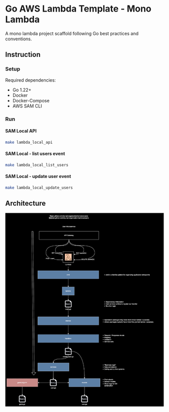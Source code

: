 # Go AWS Lambda Template - Mono Lambda

A mono lambda project scaffold following Go best practices and conventions.

## Instruction

### Setup

Required dependencies:

- Go 1.22+
- Docker
- Docker-Compose
- AWS SAM CLI

### Run

#### SAM Local API

```zsh
make lambda_local_api
```

#### SAM Local - list users event

```zsh
make lambda_local_list_users
```

#### SAM Local - update user event

```zsh
make lambda_local_update_users
```

## Architecture

![system architecture](./diagrams/Go%20Microservice%20Arch-Monolithic%20Lambda.drawio.svg)
